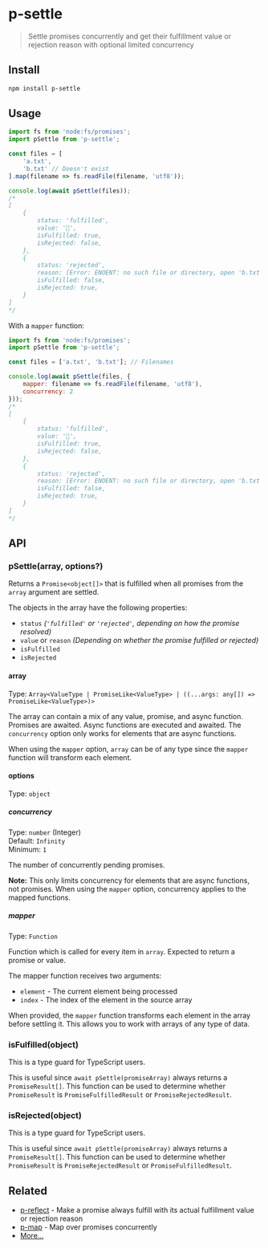 # p-settle

> Settle promises concurrently and get their fulfillment value or rejection reason with optional limited concurrency

## Install

```sh
npm install p-settle
```

## Usage

```js
import fs from 'node:fs/promises';
import pSettle from 'p-settle';

const files = [
	'a.txt',
	'b.txt' // Doesn't exist
].map(filename => fs.readFile(filename, 'utf8'));

console.log(await pSettle(files));
/*
[
	{
		status: 'fulfilled',
		value: '🦄',
		isFulfilled: true,
		isRejected: false,
	},
	{
		status: 'rejected',
		reason: [Error: ENOENT: no such file or directory, open 'b.txt'],
		isFulfilled: false,
		isRejected: true,
	}
]
*/
```

With a `mapper` function:

```js
import fs from 'node:fs/promises';
import pSettle from 'p-settle';

const files = ['a.txt', 'b.txt']; // Filenames

console.log(await pSettle(files, {
	mapper: filename => fs.readFile(filename, 'utf8'),
	concurrency: 2
}));
/*
[
	{
		status: 'fulfilled',
		value: '🦄',
		isFulfilled: true,
		isRejected: false,
	},
	{
		status: 'rejected',
		reason: [Error: ENOENT: no such file or directory, open 'b.txt'],
		isFulfilled: false,
		isRejected: true,
	}
]
*/
```

## API

### pSettle(array, options?)

Returns a `Promise<object[]>` that is fulfilled when all promises from the `array` argument are settled.

The objects in the array have the following properties:

- `status` *(`'fulfilled'` or `'rejected'`, depending on how the promise resolved)*
- `value` or `reason` *(Depending on whether the promise fulfilled or rejected)*
- `isFulfilled`
- `isRejected`

#### array

Type: `Array<ValueType | PromiseLike<ValueType> | ((...args: any[]) => PromiseLike<ValueType>)>`

The array can contain a mix of any value, promise, and async function. Promises are awaited. Async functions are executed and awaited. The `concurrency` option only works for elements that are async functions.

When using the `mapper` option, `array` can be of any type since the `mapper` function will transform each element.

#### options

Type: `object`

##### concurrency

Type: `number` (Integer)\
Default: `Infinity`\
Minimum: `1`

The number of concurrently pending promises.

**Note:** This only limits concurrency for elements that are async functions, not promises. When using the `mapper` option, concurrency applies to the mapped functions.

##### mapper

Type: `Function`

Function which is called for every item in `array`. Expected to return a promise or value.

The mapper function receives two arguments:
- `element` - The current element being processed
- `index` - The index of the element in the source array

When provided, the `mapper` function transforms each element in the array before settling it. This allows you to work with arrays of any type of data.

### isFulfilled(object)

This is a type guard for TypeScript users.

This is useful since `await pSettle(promiseArray)` always returns a `PromiseResult[]`. This function can be used to determine whether `PromiseResult` is `PromiseFulfilledResult` or `PromiseRejectedResult`.

### isRejected(object)

This is a type guard for TypeScript users.

This is useful since `await pSettle(promiseArray)` always returns a `PromiseResult[]`. This function can be used to determine whether `PromiseResult` is `PromiseRejectedResult` or `PromiseFulfilledResult`.

## Related

- [p-reflect](https://github.com/sindresorhus/p-reflect) - Make a promise always fulfill with its actual fulfillment value or rejection reason
- [p-map](https://github.com/sindresorhus/p-map) - Map over promises concurrently
- [More…](https://github.com/sindresorhus/promise-fun)
